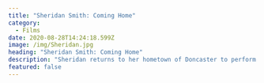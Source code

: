 ```yaml
---
title: "Sheridan Smith: Coming Home"
category:
  - Films
date: 2020-08-28T14:24:18.599Z
image: /img/Sheridan.jpg
heading: "Sheridan Smith: Coming Home"
description: "Sheridan returns to her hometown of Doncaster to perform an emotional one-off gig on the stage where she sang as a child with her parents.\t\t\t\t\t\t\t\t"
featured: false
---
```

